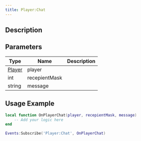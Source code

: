 ```yaml
---
title: Player:Chat
---
```

## Description

## Parameters

| Type                                  | Name          | Description |
| ------------------------------------- | ------------- | ----------- |
| [Player](/vext/ref/server/class/player) | player        |             |
| int                                   | recepientMask |             |
| string                                | message       |             |

## Usage Example

``` lua
local function OnPlayerChat(player, recepientMask, message)
    -- Add your logic here
end

Events:Subscribe('Player:Chat', OnPlayerChat)
```

